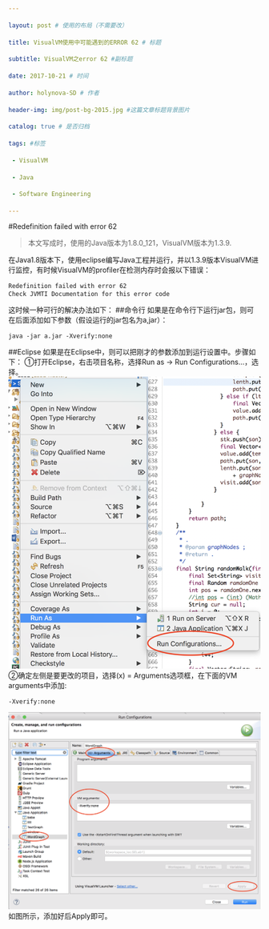 ```yaml
---

layout: post # 使用的布局（不需要改）

title: VisualVM使用中可能遇到的ERROR 62 # 标题 

subtitle: VisualVM之error 62 #副标题

date: 2017-10-21 # 时间

author: holynova-SD # 作者

header-img: img/post-bg-2015.jpg #这篇文章标题背景图片

catalog: true # 是否归档

tags: #标签

 - VisualVM

 - Java

 - Software Engineering

---
```

#Redefinition failed with error 62

>本文写成时，使用的Java版本为1.8.0_121，VisualVM版本为1.3.9.

在Java1.8版本下，使用eclipse编写Java工程并运行，并以1.3.9版本VisualVM进行监控，有时候VisualVM的profiler在检测内存时会报以下错误：

```
Redefinition failed with error 62
Check JVMTI Documentation for this error code
```
这时候一种可行的解决办法如下：
##命令行
如果是在命令行下运行jar包，则可在后面添加如下参数（假设运行的jar包名为a,jar）：
```
java -jar a.jar -Xverify:none
```
##Eclipse
如果是在Eclipse中，则可以把刚才的参数添加到运行设置中。步骤如下：
①打开Eclipse，右击项目名称，选择Run as -> Run Configurations...，选择。
<img src="https://github.com/holynova-SD/Blog-Pictures/blob/master/2017-10-21/pic1.png?raw=true" alt="Loading..."/>
②确定左侧是要更改的项目，选择(x) = Arguments选项框，在下面的VM arguments中添加:
```
-Xverify:none
```
<img src="https://github.com/holynova-SD/Blog-Pictures/blob/master/2017-10-21/pic2.png?raw=true" alt="Loading..."/>
如图所示，添加好后Apply即可。